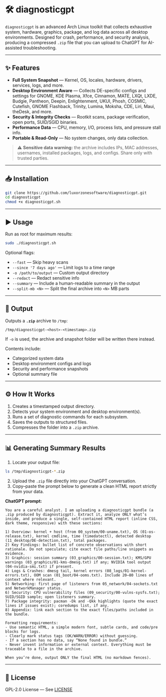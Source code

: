 # 🛠️ diagnosticgpt

`diagnosticgpt` is an advanced Arch Linux toolkit that collects exhaustive system, hardware, graphics, package, and log data across all desktop environments. Designed for crash, performance, and security analysis, producing a compressed `.zip` file that you can upload to ChatGPT for AI-assisted troubleshooting.

---

## ✨ Features

* **Full System Snapshot** — Kernel, OS, locales, hardware, drivers, services, logs, and more.
* **Desktop Environment Aware** — Collects DE-specific configs and settings for GNOME, KDE Plasma, Xfce, Cinnamon, MATE, LXQt, LXDE, Budgie, Pantheon, Deepin, Enlightenment, UKUI, Phosh, COSMIC, Cutefish, GNOME Flashback, Trinity, Lumina, Moksha, CDE, Liri, Maui, theDesk, and more.
* **Security & Integrity Checks** — Rootkit scans, package verification, open ports, SUID/SGID binaries.
* **Performance Data** — CPU, memory, I/O, process lists, and pressure stall info.
* **Portable & Read-Only** — No system changes, only data collection.

> ⚠️ **Sensitive data warning:** the archive includes IPs, MAC addresses, usernames, installed packages, logs, and configs. Share only with trusted parties.

---

## 📥 Installation

```bash
git clone https://github.com/luxorzonesoftware/diagnosticgpt.git
cd diagnosticgpt
chmod +x diagnosticgpt.sh
```

---

## ▶️ Usage

Run as root for maximum results:

```bash
sudo ./diagnosticgpt.sh
```

Optional flags:

* `--fast` — Skip heavy scans
* `--since '7 days ago'` — Limit logs to a time range
* `-o /path/to/output` — Custom output directory
* `--redact` — Redact sensitive info
* `--summary` — Include a human-readable summary in the output
* `--split-mb <N>` — Split the final archive into `<N>` MB parts

---

## 📂 Output

Outputs a **`.zip`** archive to `/tmp`:

```
/tmp/diagnosticgpt-<host>-<timestamp>.zip
```

If `-o` is used, the archive and snapshot folder will be written there instead.

Contents include:

* Categorized system data
* Desktop environment configs and logs
* Security and performance snapshots
* Optional summary file

---

## ⚙️ How It Works

1. Creates a timestamped output directory.
2. Detects your system environment and desktop environment(s).
3. Runs a set of diagnostic commands for each subsystem.
4. Saves the outputs to structured files.
5. Compresses the folder into a `.zip` archive.

---

## 📊 Generating Summary Results

1. Locate your output file:

```bash
ls /tmp/diagnosticgpt-*.zip
```

2. Upload the `.zip` file directly into your ChatGPT conversation.
3. Copy–paste the prompt below to generate a clean HTML report strictly from your data.

**ChatGPT prompt:**

```
You are a careful analyst. I am uploading a diagnosticgpt bundle (a .zip produced by diagnosticgpt). Extract it, analyze ONLY what’s inside, and produce a single, self-contained HTML report (inline CSS, dark theme, responsive) with these sections:

1) Overview: kernel + host (from 00_system/00-uname.txt), OS (01-os-release.txt), kernel cmdline, time (timedatectl), detected desktop (11_desktop/DE-detection.txt), total packages.
2) Key Findings: bullet list of concrete observations with short rationale. Do not speculate; cite exact file paths/line snippets as evidence.
3) Graphics: session summary (03_graphics/00-session.txt); KMS/GPU warnings (03_graphics/01-kms-dmesg.txt) if any; NVIDIA tool output (04-nvidia-smi.txt) if present.
4) Logs & Crashes: dmesg tail, kernel errors (08_logs/01-kernel-errors.txt), OOM scan (01_boot/04-ooms.txt). Include 20–80 lines of context where relevant.
5) Networking: first page of listeners from 05_network/04-sockets.txt and NetworkManager status.
6) Security: CPU vulnerability files (09_security/00-vulns-sysfs.txt); SUID/SGID sample; open listeners summary.
7) Package integrity: pacman -Dk and -Qkk highlights (quote the exact lines if issues exist); coredumps list, if any.
8) Appendix: link each section to the exact files/paths included in the bundle.

Formatting requirements:
- Use semantic HTML, a simple modern font, subtle cards, and code/pre blocks for logs.
- Clearly mark status tags (OK/WARN/ERROR) without guessing.
- If a section has no data, say “None found in bundle.”
- Never invent information or external context. Everything must be traceable to a file in the archive.

When you’re done, output ONLY the final HTML (no markdown fences).
```

---

## 📜 License

GPL-2.0 License — See [LICENSE](LICENSE)

